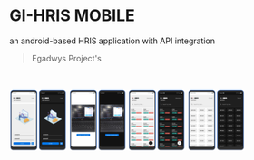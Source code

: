 # GI-HRIS MOBILE
an android-based HRIS application with API integration
> Egadwys Project's

<br><br>
<img src="https://raw.githubusercontent.com/Egadwys/GI-HRIS-MOBILE/master/preview/login_page.jpg" data-canonical-src="https://raw.githubusercontent.com/Egadwys/GI-HRIS-MOBILE/master/preview/login_page.jpg" width="20%"/>
<img src="https://raw.githubusercontent.com/Egadwys/GI-HRIS-MOBILE/master/preview/idcard_scanner.jpg" data-canonical-src="https://raw.githubusercontent.com/Egadwys/GI-HRIS-MOBILE/master/preview/idcard_scanner.jpg" width="20%"/>
<img src="https://raw.githubusercontent.com/Egadwys/GI-HRIS-MOBILE/master/preview/attendance.jpg" data-canonical-src="https://raw.githubusercontent.com/Egadwys/GI-HRIS-MOBILE/master/preview/attendance.jpg" width="20%"/>
<img src="https://raw.githubusercontent.com/Egadwys/GI-HRIS-MOBILE/master/preview/payroll.jpg" data-canonical-src="https://raw.githubusercontent.com/Egadwys/GI-HRIS-MOBILE/master/preview/payroll.jpg" width="20%"/>
<br><br><br>
